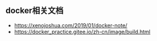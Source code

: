 ## docker相关文档
* https://xenojoshua.com/2019/01/docker-note/
* https://docker_practice.gitee.io/zh-cn/image/build.html
